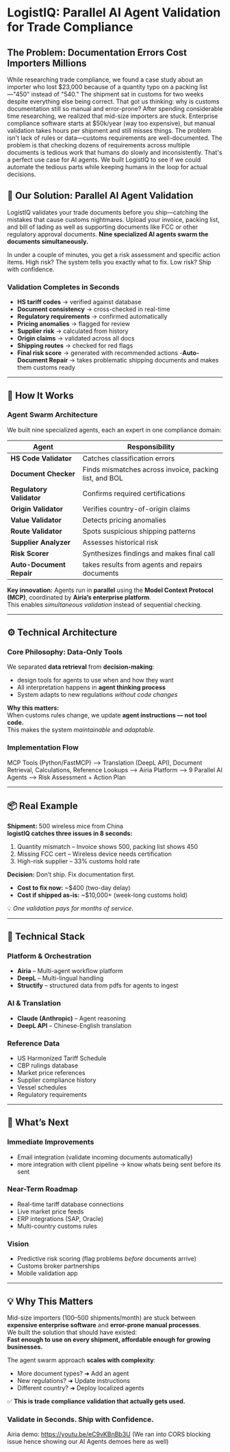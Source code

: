 # LogistIQ: Parallel AI Agent Validation for Trade Compliance

## The Problem: Documentation Errors Cost Importers Millions

While researching trade compliance, we found a case study about an importer who lost $23,000 because of a quantity typo on a packing list—"450" instead of "540." The shipment sat in customs for two weeks despite everything else being correct.
That got us thinking: why is customs documentation still so manual and error-prone?
After spending considerable time researching, we realized that mid-size importers are stuck. Enterprise compliance software starts at $50k/year (way too expensive), but manual validation takes hours per shipment and still misses things.
The problem isn't lack of rules or data—customs requirements are well-documented. The problem is that checking dozens of requirements across multiple documents is tedious work that humans do slowly and inconsistently.
That's a perfect use case for AI agents. We built LogistIQ to see if we could automate the tedious parts while keeping humans in the loop for actual decisions.

## 🚀 Our Solution: Parallel AI Agent Validation

LogistIQ validates your trade documents before you ship—catching the mistakes that cause customs nightmares.
Upload your invoice, packing list, and bill of lading as well as supporting documents like FCC or other regulatory approval documents. **Nine specialized AI agents swarm the documents simultaneously.**

In under a couple of minutes, you get a risk assessment and specific action items. High risk? The system tells you exactly what to fix. Low risk? Ship with confidence.

### Validation Completes in Seconds

- **HS tariff codes** → verified against database  
- **Document consistency** → cross-checked in real-time  
- **Regulatory requirements** → confirmed automatically  
- **Pricing anomalies** → flagged for review  
- **Supplier risk** → calculated from history  
- **Origin claims** → validated across all docs  
- **Shipping routes** → checked for red flags  
- **Final risk score** → generated with recommended actions
-**Auto-Document Repair** → takes problematic shipping documents and makes them customs ready

---

## 🧠 How It Works

### Agent Swarm Architecture

We built nine specialized agents, each an expert in one compliance domain:

| Agent | Responsibility |
|--------|----------------|
| **HS Code Validator** | Catches classification errors |
| **Document Checker** | Finds mismatches across invoice, packing list, and BOL |
| **Regulatory Validator** | Confirms required certifications |
| **Origin Validator** | Verifies country-of-origin claims |
| **Value Validator** | Detects pricing anomalies |
| **Route Validator** | Spots suspicious shipping patterns |
| **Supplier Analyzer** | Assesses historical risk |
| **Risk Scorer** | Synthesizes findings and makes final call |
| **Auto-Document Repair** | takes results from agents and repairs documents|

**Key innovation:** Agents run in **parallel** using the **Model Context Protocol (MCP)**, coordinated by **Airia’s enterprise platform**.  
This enables *simultaneous validation* instead of sequential checking.

---

## ⚙️ Technical Architecture

### Core Philosophy: Data-Only Tools

We separated **data retrieval** from **decision-making**:

- design tools for agents to use when and how they want
- All interpretation happens in **agent thinking process**
- System adapts to new regulations *without code changes*

**Why this matters:**  
When customs rules change, we update **agent instructions — not tool code.**  
This makes the system *maintainable* and *adaptable*.

### Implementation Flow
MCP Tools (Python/FastMCP) –> Translation (DeepL API), Document Retrieval, Calculations, Reference Lookups –> Airia Platform –> 9 Parallel AI Agents –> Risk Assessment + Action Plan


---

## 📦 Real Example

**Shipment:** 500 wireless mice from China  
**logistIQ catches three issues in 8 seconds:**

1. Quantity mismatch – Invoice shows 500, packing list shows 450  
2. Missing FCC cert – Wireless device needs certification  
3. High-risk supplier – 33% customs hold rate  

**Decision:** Don’t ship. Fix documentation first.  

- **Cost to fix now:** ~$400 (two-day delay)  
- **Cost if shipped as-is:** ~$10,000+ (week-long customs hold)

💡 *One validation pays for months of service.*

---

## 🧩 Technical Stack

### Platform & Orchestration
- **Airia** – Multi-agent workflow platform  
- **DeepL** – Multi-lingual handling
- **Structify** –   structured data from pdfs for agents to ingest

### AI & Translation
- **Claude (Anthropic)** – Agent reasoning  
- **DeepL API** – Chinese-English translation  

### Reference Data
- US Harmonized Tariff Schedule  
- CBP rulings database  
- Market price references  
- Supplier compliance history  
- Vessel schedules  
- Regulatory requirements  

---

## 🔭 What’s Next

### Immediate Improvements
- Email integration (validate incoming documents automatically)  
- more integration with client pipeline -> know whats being sent before its sent

### Near-Term Roadmap
- Real-time tariff database connections  
- Live market price feeds  
- ERP integrations (SAP, Oracle)  
- Multi-country customs rules  

### Vision
- Predictive risk scoring (flag problems *before* documents arrive)  
- Customs broker partnerships  
- Mobile validation app  

---

## 💡 Why This Matters

Mid-size importers (100–500 shipments/month) are stuck between **expensive enterprise software** and **error-prone manual processes**.  
We built the solution that should have existed:  
**Fast enough to use on every shipment, affordable enough for growing businesses.**

The agent swarm approach **scales with complexity**:
- More document types? ➜ Add an agent  
- New regulations? ➜ Update instructions  
- Different country? ➜ Deploy localized agents  

✅ **This is trade compliance validation that actually gets used.**

### Validate in Seconds. Ship with Confidence. 


Airia demo: https://youtu.be/eC9vKBnBb3U
(We ran into CORS blocking issue hence showing our AI Agents demoes here as well)
